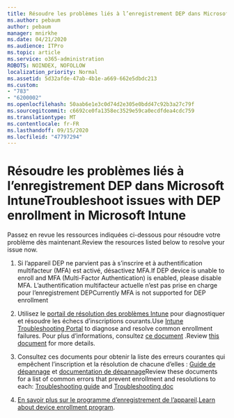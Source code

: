 ```yaml
---
title: Résoudre les problèmes liés à l’enregistrement DEP dans Microsoft Intune
ms.author: pebaum
author: pebaum
manager: mnirkhe
ms.date: 04/21/2020
ms.audience: ITPro
ms.topic: article
ms.service: o365-administration
ROBOTS: NOINDEX, NOFOLLOW
localization_priority: Normal
ms.assetid: 5d32afde-47ab-4b1e-a669-662e5dbdc213
ms.custom:
- "783"
- "6200002"
ms.openlocfilehash: 50aab6e1e3c0d74d2e305e0bdd47c92b3a27c79f
ms.sourcegitcommit: c6692ce0fa1358ec3529e59ca0ecdfdea4cdc759
ms.translationtype: MT
ms.contentlocale: fr-FR
ms.lasthandoff: 09/15/2020
ms.locfileid: "47797294"
---
```

# <a name="troubleshoot-issues-with-dep-enrollment-in-microsoft-intune"></a><span data-ttu-id="1895f-102">Résoudre les problèmes liés à l’enregistrement DEP dans Microsoft Intune</span><span class="sxs-lookup"><span data-stu-id="1895f-102">Troubleshoot issues with DEP enrollment in Microsoft Intune</span></span>

<span data-ttu-id="1895f-103">Passez en revue les ressources indiquées ci-dessous pour résoudre votre problème dès maintenant.</span><span class="sxs-lookup"><span data-stu-id="1895f-103">Review the resources listed below to resolve your issue now.</span></span>
  
1. <span data-ttu-id="1895f-104">Si l’appareil DEP ne parvient pas à s’inscrire et à authentification multifacteur (MFA) est activé, désactivez MFA.</span><span class="sxs-lookup"><span data-stu-id="1895f-104">If DEP device is unable to enroll and MFA (Multi-Factor Authentication) is enabled, please disable MFA.</span></span> <span data-ttu-id="1895f-105">L’authentification multifacteur actuelle n’est pas prise en charge pour l’enregistrement DEP</span><span class="sxs-lookup"><span data-stu-id="1895f-105">Currently MFA is not supported for DEP enrollment</span></span>

2. <span data-ttu-id="1895f-106">Utilisez le [portail de résolution des problèmes Intune](https://devicemanagement.microsoft.com/#blade/Microsoft_Intune_DeviceSettings/TroubleshootBlade) pour diagnostiquer et résoudre les échecs d’inscriptions courants.</span><span class="sxs-lookup"><span data-stu-id="1895f-106">Use [Intune Troubleshooting Portal](https://devicemanagement.microsoft.com/#blade/Microsoft_Intune_DeviceSettings/TroubleshootBlade) to diagnose and resolve common enrollment failures.</span></span> <span data-ttu-id="1895f-107">Pour plus d’informations, consultez [ce document](https://docs.microsoft.com/intune/help-desk-operators) .</span><span class="sxs-lookup"><span data-stu-id="1895f-107">Review [this document](https://docs.microsoft.com/intune/help-desk-operators) for more details.</span></span>

3. <span data-ttu-id="1895f-108">Consultez ces documents pour obtenir la liste des erreurs courantes qui empêchent l’inscription et la résolution de chacune d’elles : [Guide de dépannage](https://support.microsoft.com/help/4039809/troubleshooting-ios-device-enrollment-in-intune) et [documentation de dépannage](https://docs.microsoft.com/intune-classic/troubleshoot/troubleshoot-device-enrollment-in-intune)</span><span class="sxs-lookup"><span data-stu-id="1895f-108">Review these documents for a list of common errors that prevent enrollment and resolutions to each: [Troubleshooting guide](https://support.microsoft.com/help/4039809/troubleshooting-ios-device-enrollment-in-intune) and [Troubleshooting doc](https://docs.microsoft.com/intune-classic/troubleshoot/troubleshoot-device-enrollment-in-intune)</span></span>

4. <span data-ttu-id="1895f-109">[En savoir plus sur le programme d’enregistrement de l’appareil](https://docs.microsoft.com/intune/device-enrollment-program-enroll-ios).</span><span class="sxs-lookup"><span data-stu-id="1895f-109">[Learn about device enrollment program](https://docs.microsoft.com/intune/device-enrollment-program-enroll-ios).</span></span>
